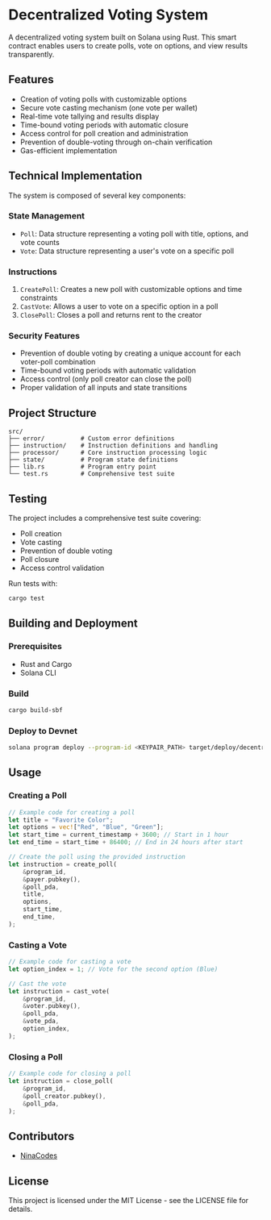# Decentralized Voting System

A decentralized voting system built on Solana using Rust. This smart contract enables users to create polls, vote on options, and view results transparently.

## Features

- Creation of voting polls with customizable options
- Secure vote casting mechanism (one vote per wallet)
- Real-time vote tallying and results display
- Time-bound voting periods with automatic closure
- Access control for poll creation and administration
- Prevention of double-voting through on-chain verification
- Gas-efficient implementation

## Technical Implementation

The system is composed of several key components:

### State Management

- `Poll`: Data structure representing a voting poll with title, options, and vote counts
- `Vote`: Data structure representing a user's vote on a specific poll

### Instructions

1. `CreatePoll`: Creates a new poll with customizable options and time constraints
2. `CastVote`: Allows a user to vote on a specific option in a poll
3. `ClosePoll`: Closes a poll and returns rent to the creator

### Security Features

- Prevention of double voting by creating a unique account for each voter-poll combination
- Time-bound voting periods with automatic validation
- Access control (only poll creator can close the poll)
- Proper validation of all inputs and state transitions

## Project Structure

```
src/
├── error/          # Custom error definitions
├── instruction/    # Instruction definitions and handling
├── processor/      # Core instruction processing logic
├── state/          # Program state definitions
├── lib.rs          # Program entry point
└── test.rs         # Comprehensive test suite
```

## Testing

The project includes a comprehensive test suite covering:

- Poll creation
- Vote casting
- Prevention of double voting
- Poll closure
- Access control validation

Run tests with:

```bash
cargo test
```

## Building and Deployment

### Prerequisites

- Rust and Cargo
- Solana CLI

### Build

```bash
cargo build-sbf
```

### Deploy to Devnet

```bash
solana program deploy --program-id <KEYPAIR_PATH> target/deploy/decentralized_voting.so
```

## Usage

### Creating a Poll

```rust
// Example code for creating a poll
let title = "Favorite Color";
let options = vec!["Red", "Blue", "Green"];
let start_time = current_timestamp + 3600; // Start in 1 hour
let end_time = start_time + 86400; // End in 24 hours after start

// Create the poll using the provided instruction
let instruction = create_poll(
    &program_id,
    &payer.pubkey(),
    &poll_pda,
    title,
    options,
    start_time,
    end_time,
);
```

### Casting a Vote

```rust
// Example code for casting a vote
let option_index = 1; // Vote for the second option (Blue)

// Cast the vote
let instruction = cast_vote(
    &program_id,
    &voter.pubkey(),
    &poll_pda,
    &vote_pda,
    option_index,
);
```

### Closing a Poll

```rust
// Example code for closing a poll
let instruction = close_poll(
    &program_id,
    &poll_creator.pubkey(),
    &poll_pda,
);
```

## Contributors

- [NinaCodes](https://github.com/nnennaokoye)

## License

This project is licensed under the MIT License - see the LICENSE file for details. 